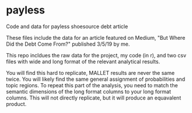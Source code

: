 # payless
Code and data for payless shoesource debt article

These files include the data for an article featured on Medium, "But Where Did the Debt Come From?" published 3/5/19 by me. 

This repo incldues the raw data for the project, my code (in r), and two csv files with wide and long format of the relevant analytical results. 

You will find this hard to replicate, MALLET results are never the same twice. You will likely find the same general assignment of probabilities and topic regions.
To repeat this part of the analysis, you need to match the semantic dimensions of the long format columns to your long format columns. This will not directly replicate, but it will produce an equavalent product.

